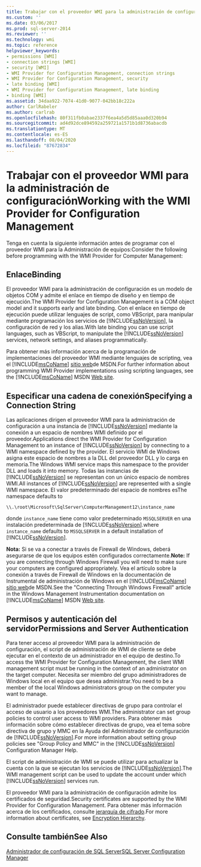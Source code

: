 ```yaml
---
title: Trabajar con el proveedor WMI para la administración de configuración | Microsoft Docs
ms.custom: ''
ms.date: 03/06/2017
ms.prod: sql-server-2014
ms.reviewer: ''
ms.technology: wmi
ms.topic: reference
helpviewer_keywords:
- permissions [WMI]
- connection strings [WMI]
- security [WMI]
- WMI Provider for Configuration Management, connection strings
- WMI Provider for Configuration Management, security
- late binding [WMI]
- WMI Provider for Configuration Management, late binding
- binding [WMI]
ms.assetid: 34daa922-7074-41d0-9077-042bb18c222a
author: CarlRabeler
ms.author: carlrab
ms.openlocfilehash: 80f311fb0abae2337f6ea4a5d5d85aaa0d320b94
ms.sourcegitcommit: ad4d92dce894592a259721a1571b1d8736abacdb
ms.translationtype: MT
ms.contentlocale: es-ES
ms.lasthandoff: 08/04/2020
ms.locfileid: "87672834"
---
```

# <a name="working-with-the-wmi-provider-for-configuration-management"></a><span data-ttu-id="fb9e7-102">Trabajar con el proveedor WMI para la administración de configuración</span><span class="sxs-lookup"><span data-stu-id="fb9e7-102">Working with the WMI Provider for Configuration Management</span></span>
  <span data-ttu-id="fb9e7-103">Tenga en cuenta la siguiente información antes de programar con el proveedor WMI para la Administración de equipos:</span><span class="sxs-lookup"><span data-stu-id="fb9e7-103">Consider the following before programming with the WMI Provider for Computer Management:</span></span>  
  
## <a name="binding"></a><span data-ttu-id="fb9e7-104">Enlace</span><span class="sxs-lookup"><span data-stu-id="fb9e7-104">Binding</span></span>  
 <span data-ttu-id="fb9e7-105">El proveedor WMI para la administración de configuración es un modelo de objetos COM y admite el enlace en tiempo de diseño y en tiempo de ejecución.</span><span class="sxs-lookup"><span data-stu-id="fb9e7-105">The WMI Provider for Configuration Management is a COM object model and it supports early and late binding.</span></span> <span data-ttu-id="fb9e7-106">Con el enlace en tiempo de ejecución puede utilizar lenguajes de script, como VBScript, para manipular mediante programación los servicios de [!INCLUDE[ssNoVersion](../../includes/ssnoversion-md.md)], la configuración de red y los alias.</span><span class="sxs-lookup"><span data-stu-id="fb9e7-106">With late binding you can use script languages, such as VBScript, to manipulate the [!INCLUDE[ssNoVersion](../../includes/ssnoversion-md.md)] services, network settings, and aliases programmatically.</span></span>  
  
 <span data-ttu-id="fb9e7-107">Para obtener más información acerca de la programación de implementaciones del proveedor WMI mediante lenguajes de scripting, vea el [!INCLUDE[msCoName](../../includes/msconame-md.md)] [sitio web](https://go.microsoft.com/fwlink/?linkid=15426)de MSDN.</span><span class="sxs-lookup"><span data-stu-id="fb9e7-107">For further information about programming WMI Provider implementations using scripting languages, see the [!INCLUDE[msCoName](../../includes/msconame-md.md)] MSDN [Web site](https://go.microsoft.com/fwlink/?linkid=15426).</span></span>  
  
## <a name="specifying-a-connection-string"></a><span data-ttu-id="fb9e7-108">Especificar una cadena de conexión</span><span class="sxs-lookup"><span data-stu-id="fb9e7-108">Specifying a Connection String</span></span>  
 <span data-ttu-id="fb9e7-109">Las aplicaciones dirigen el proveedor WMI para la administración de configuración a una instancia de [!INCLUDE[ssNoVersion](../../includes/ssnoversion-md.md)] mediante la conexión a un espacio de nombres WMI definido por el proveedor.</span><span class="sxs-lookup"><span data-stu-id="fb9e7-109">Applications direct the WMI Provider for Configuration Management to an instance of [!INCLUDE[ssNoVersion](../../includes/ssnoversion-md.md)] by connecting to a WMI namespace defined by the provider.</span></span> <span data-ttu-id="fb9e7-110">El servicio WMI de Windows asigna este espacio de nombres a la DLL del proveedor DLL y lo carga en memoria.</span><span class="sxs-lookup"><span data-stu-id="fb9e7-110">The Windows WMI service maps this namespace to the provider DLL and loads it into memory.</span></span> <span data-ttu-id="fb9e7-111">Todas las instancias de [!INCLUDE[ssNoVersion](../../includes/ssnoversion-md.md)] se representan con un único espacio de nombres WMI.</span><span class="sxs-lookup"><span data-stu-id="fb9e7-111">All instances of [!INCLUDE[ssNoVersion](../../includes/ssnoversion-md.md)] are represented with a single WMI namespace.</span></span> <span data-ttu-id="fb9e7-112">El valor predeterminado del espacio de nombres es</span><span class="sxs-lookup"><span data-stu-id="fb9e7-112">The namespace defaults to</span></span>  
  
```  
\\.\root\Microsoft\SqlServer\ComputerManagement12\instance_name  
```  
  
 <span data-ttu-id="fb9e7-113">donde `instance_name` tiene como valor predeterminado `MSSQLSERVER` en una instalación predeterminada de [!INCLUDE[ssNoVersion](../../includes/ssnoversion-md.md)].</span><span class="sxs-lookup"><span data-stu-id="fb9e7-113">where `instance_name` defaults to `MSSQLSERVER` in a default installation of [!INCLUDE[ssNoVersion](../../includes/ssnoversion-md.md)].</span></span>  
  
 <span data-ttu-id="fb9e7-114">**Nota:** Si se va a conectar a través de Firewall de Windows, deberá asegurarse de que los equipos estén configurados correctamente.</span><span class="sxs-lookup"><span data-stu-id="fb9e7-114">**Note:** If you are connecting through Windows Firewall you will need to make sure your computers are configured appropriately.</span></span> <span data-ttu-id="fb9e7-115">Vea el artículo sobre la conexión a través de Firewall de Windows en la documentación de Instrumental de administración de Windows en el [!INCLUDE[msCoName](../../includes/msconame-md.md)] [sitio web](https://go.microsoft.com/fwlink/?linkid=15426)de MSDN.</span><span class="sxs-lookup"><span data-stu-id="fb9e7-115">See the "Connecting Through Windows Firewall" article in the Windows Management Instrumentation documentation on [!INCLUDE[msCoName](../../includes/msconame-md.md)] MSDN [Web site](https://go.microsoft.com/fwlink/?linkid=15426).</span></span>  
  
## <a name="permissions-and-server-authentication"></a><span data-ttu-id="fb9e7-116">Permisos y autenticación del servidor</span><span class="sxs-lookup"><span data-stu-id="fb9e7-116">Permissions and Server Authentication</span></span>  
 <span data-ttu-id="fb9e7-117">Para tener acceso al proveedor WMI para la administración de configuración, el script de administración de WMI de cliente se debe ejecutar en el contexto de un administrador en el equipo de destino.</span><span class="sxs-lookup"><span data-stu-id="fb9e7-117">To access the WMI Provider for Configuration Management, the client WMI management script must be running in the context of an administrator on the target computer.</span></span> <span data-ttu-id="fb9e7-118">Necesita ser miembro del grupo administradores de Windows local en el equipo que desea administrar.</span><span class="sxs-lookup"><span data-stu-id="fb9e7-118">You need to be a member of the local Windows administrators group on the computer you want to manage.</span></span>  
  
 <span data-ttu-id="fb9e7-119">El administrador puede establecer directivas de grupo para controlar el acceso de usuario a los proveedores WMI.</span><span class="sxs-lookup"><span data-stu-id="fb9e7-119">The administrator can set group policies to control user access to WMI providers.</span></span> <span data-ttu-id="fb9e7-120">Para obtener más información sobre cómo establecer directivas de grupo, vea el tema sobre directiva de grupo y MMC en la Ayuda del Administrador de configuración de [!INCLUDE[ssNoVersion](../../includes/ssnoversion-md.md)].</span><span class="sxs-lookup"><span data-stu-id="fb9e7-120">For more information about setting group policies see "Group Policy and MMC" in the [!INCLUDE[ssNoVersion](../../includes/ssnoversion-md.md)] Configuration Manager Help.</span></span>  
  
 <span data-ttu-id="fb9e7-121">El script de administración de WMI se puede utilizar para actualizar la cuenta con la que se ejecutan los servicios de [!INCLUDE[ssNoVersion](../../includes/ssnoversion-md.md)].</span><span class="sxs-lookup"><span data-stu-id="fb9e7-121">The WMI management script can be used to update the account under which [!INCLUDE[ssNoVersion](../../includes/ssnoversion-md.md)] services run.</span></span>  
  
 <span data-ttu-id="fb9e7-122">El proveedor WMI para la administración de configuración admite los certificados de seguridad.</span><span class="sxs-lookup"><span data-stu-id="fb9e7-122">Security certificates are supported by the WMI Provider for Configuration Management.</span></span> <span data-ttu-id="fb9e7-123">Para obtener más información acerca de los certificados, consulte [jerarquía de cifrado](../security/encryption/encryption-hierarchy.md).</span><span class="sxs-lookup"><span data-stu-id="fb9e7-123">For more information about certificates, see [Encryption Hierarchy](../security/encryption/encryption-hierarchy.md).</span></span>  
  
## <a name="see-also"></a><span data-ttu-id="fb9e7-124">Consulte también</span><span class="sxs-lookup"><span data-stu-id="fb9e7-124">See Also</span></span>  
 [<span data-ttu-id="fb9e7-125">Administrador de configuración de SQL Server</span><span class="sxs-lookup"><span data-stu-id="fb9e7-125">SQL Server Configuration Manager</span></span>](../sql-server-configuration-manager.md)  
  
  
